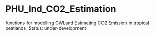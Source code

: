 # PHU_Ind_CO2_Estimation

functions for modelling GWLand Estimating CO2 Emission in tropical peatlands.
Status: under-development
